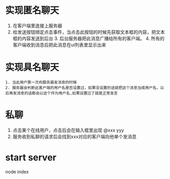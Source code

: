 # 实现匿名聊天
  1. 在客户端里连接上服务器
  2. 给发送按钮绑定点击事件，当点击此按钮的时候先获取文本框的内容，把文本框的内容发送到后台
    3. 后台服务器把此消息广播给所有的客户端。
    4. 所有的客户端收到消息后把此消息在ul列表里显示出来
# 实现具名聊天
    1. 当此用户第一次向服务器发消息的时候
    2. 服务器会判断此客户端的用户名是否设置过，如果没设置的话就把这个消息当成用户名，以后再发消息的话都会以这个作为用户名,如果设置过了就是正常发言
# 私聊
  1. 点击某个在线用户，点击后会在输入框里出现  @xxx yyy
  2. 服务收到私聊的请求后会找到xxx对应的客户端向他单个发消息


# start server
  node index




